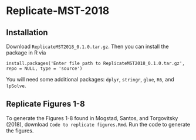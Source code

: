 # Replicate-MST-2018

## Installation
Download `ReplicateMST2018_0.1.0.tar.gz`. Then you can install the package in R via
```
install.packages('Enter file path to ReplicateMST2018_0.1.0.tar.gz', repo = NULL, type = 'source')
```

You will need some additional packages: `dplyr`, `stringr`, `glue`, `R6`, and `lpSolve`.

## Replicate Figures 1-8

To generate the Figures 1-8 found in Mogstad, Santos, and Torgovitsky (2018), download `Code to replicate figures.Rmd`. Run the code to generate the figures.
